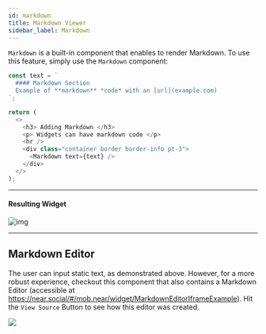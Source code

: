 ```yaml
---
id: markdown
title: Markdown Viewer
sidebar_label: Markdown
---
```


`Markdown` is a built-in component that enables to render Markdown. To use this feature, simply use the `Markdown` component:

```ts
const text = `
  #### Markdown Section
  Example of **markdown** *code* with an [url](example.com)
`;

return (
  <>
    <h3> Adding Markdown </h3>
    <p> Widgets can have markdown code </p>
    <hr />
    <div class="container border border-info pt-3">
      <Markdown text={text} />
    </div>
  </>
);
```

<hr class="subsection" />

#### Resulting Widget
![img](@site/static/docs/widget-markdown.png)


---

## Markdown Editor
<!-- TODO: Create a widget -->
The user can input static text, as demonstrated above. However, for a more robust experience, checkout this component that also contains a Markdown Editor (accessible at https://near.social/#/mob.near/widget/MarkdownEditorIframeExample). Hit the `View Source` Button to see how this editor was created.

![](https://i.imgur.com/XJO8tEz.png)
